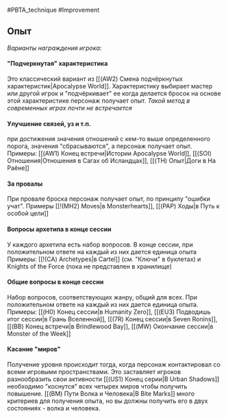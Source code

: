 #PBTA_technique #Improvement 
## Опыт
*Варианты награждения игрока:* 

#### "Подчеркнутая" характеристика
Это классический вариант из [[(AW2) Смена подчёркнутых характеристик|Apocalypse World]]. Характеристику выбирает мастер или другой игрок и "подчёркивает" ее когда делается бросок на основе этой характеристике персонаж получает опыт. 
*Такой метод в современных играх почти не встречается*

#### Улучшение связей, уз и т.п. 
при достижения значения отношений с кем-то выше определенного порога, значения "сбрасываются", а персонаж получает опыт.
Примеры: [[(AW1) Конец встречи|Истории Apocalypse World]], [[(SOI) Отношения|Отношения в Сагах об Исландцах]], [[(TH) Опыт|Доги в На Раёне]]

#### За провалы 
При провале броска персонаж получает опыт, по принципу "ошибки учат".
Примеры [[!(MH2) Moves|в Monsterhearts]], [[(PAP) Ходы|в Путь к особой цели]]

#### Вопросы архетипа в конце сессии 
У каждого архетипа есть набор вопросов. В конце сессии, при положительном ответе на каждый из них дается единица опыта 
Примеры: [[!(CA) Archetypes|в Cartel]] (см. "Ключи" в буклетах) и Knights of the Force (пока не представлен в хранилище)

#### Общие вопросы в конце сессии 
Набор вопросов, соответствующих жанру, общий для всех.
При положительном ответе на каждый из них дается единица опыта.
Примеры: [[(H0) Конец сессии|в Humanity Zero]], [[(EU3) Подводишь итог сессии|в Грань Вселенной]], [[(7R) Конец сессии|в Seven Ronins]], [[(BB) Конец встречи|в Brindlewood Bay]], [[(MW) Окончание сессии|в Monster of the Week]]

#### Касание "миров" 
Получение уровня  происходит тогда, когда персонаж контактировал со всеми игровыми пространствами. Это заставляет игроков разнообразить свои активности
[[(US1) Конец серии|В Urban Shadows]] необходимо "коснутся" всех четырех миров чтобы получить повышение.
[[(BM) Пути Волка и Человека|В Bite Marks]] много критериев для получения опыта, но вы должны получить его в двух состояниях - волка и человека.